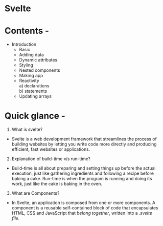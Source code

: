 # Svelte

# Contents -
- Introduction <br>
    - Basic <br>
    - Adding data <br>
    - Dynamic attributes <br>
    - Styling <br>
    - Nested components <br>
    - Making app <br>
    - Reactivity <br>
        a) declarations <br>
        b) statements <br>
    - Updating arrays <br>

# Quick glance -

1) What is svelte?
- Svelte is a web development framework that streamlines the process of building websites by letting you write code more directly and producing efficient, fast websites or applications.

2) Explanation of build-time v/s run-time?
- Build-time is all about preparing and setting things up before the actual execution, just like gathering ingredients and following a recipe before baking a cake. 
Run-time is when the program is running and doing its work, just like the cake is baking in the oven.

3) What are Components?
- In Svelte, an application is composed from one or more components. A component is a reusable self-contained block of code that encapsulates HTML, CSS and JavaScript that *belong together*, written into a *.svelte file*.
